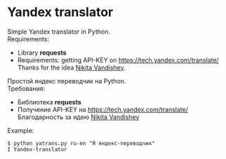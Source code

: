 # Yandex translator

Simple Yandex translator in Python.<br>
Requirements:<br>
  + Library **requests**<br>
  + Requirements: getting API-KEY on https://tech.yandex.com/translate/<br>
Thanks for the idea [Nikita Vandishev](https://gist.github.com/nekitvand).<br>

Простой яндекс переводчик на Python.<br>
Требования:<br>
  + Библиотека **requests**<br>
  + Получение API-KEY на https://tech.yandex.com/translate/<br>
Благодарность за идею [Nikita Vandishev](https://gist.github.com/nekitvand)<br>

Example:
```shell
$ python yatrans.py ru-en "Я яндекс-переводчик"
I Yandex-translator
```

